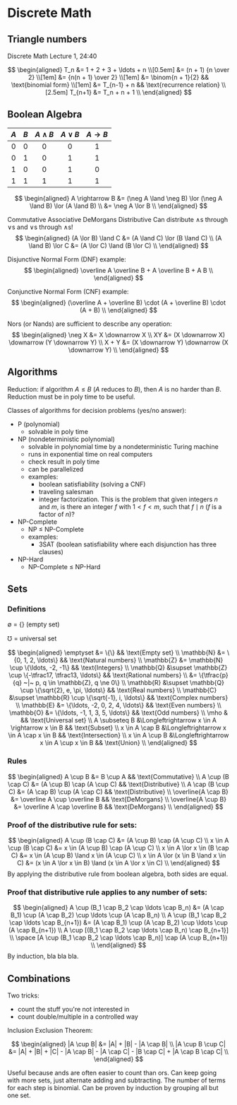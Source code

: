 # Discrete Math

## Triangle numbers
Discrete Math Lecture 1, 24:40

$$
\begin{aligned}
  T_n &= 1 + 2 + 3 + \ldots + n \\[0.5em]
  &= (n + 1) {n \over 2} \\[1em]
  &= {n(n + 1) \over 2} \\[1em]
  &= \binom{n + 1}{2} && \text{binomial form} \\[1em]
  &= T_{n-1} + n && \text{recurrence relation} \\[2.5em]
  T_{n+1} &= T_n + n + 1 \\
\end{aligned}
$$

## Boolean Algebra

|  $A$  |  $B$  | $A \land B$ | $A \lor B$ | $A \rightarrow B$ |
| :---: | :---: | :---------: | :--------: | :---------------: |
|   0   |   0   |      0      |     0      |         1         |
|   0   |   1   |      0      |     1      |         1         |
|   1   |   0   |      0      |     1      |         0         |
|   1   |   1   |      1      |     1      |         1         |

$$
\begin{aligned}
  A \rightarrow B &= (\neg A \land \neg B) \lor (\neg A \land B) \lor (A \land B) \\
  &= \neg A \lor B \\
\end{aligned}
$$

Commutative
Associative
DeMorgans
Distributive
Can distribute $\land$s through $\lor$s and $\lor$s through $\land$s!
$$
\begin{aligned}
  (A \lor B) \land C &= (A \land C) \lor (B \land C) \\
  (A \land B) \lor C &= (A \lor C) \land (B \lor C) \\
\end{aligned}
$$

Disjunctive Normal Form (DNF) example:
$$
\begin{aligned}
  \overline A \overline B + A \overline B + A B \\
\end{aligned}
$$

Conjunctive Normal Form (CNF) example:
$$
\begin{aligned}
  (\overline A + \overline B) \cdot (A + \overline B) \cdot (A + B) \\
\end{aligned}
$$

Nors (or Nands) are sufficient to describe any operation:
$$
\begin{aligned}
  \neg X &= X \downarrow X \\
  XY &= (X \downarrow X) \downarrow (Y \downarrow Y) \\
  X + Y &= (X \downarrow Y) \downarrow (X \downarrow Y) \\
\end{aligned}
$$

## Algorithms

Reduction: if algorithm $A \le B$ ($A$ reduces to $B$), then $A$ is no harder than $B$. Reduction must be in poly time to be useful.

Classes of algorithms for decision problems (yes/no answer):

  - P (polynomial)
    - solvable in poly time
  - NP (nondeterministic polynomial)
    - solvable in polynomial time by a nondeterministic Turing machine
    - runs in exponential time on real computers
    - check result in poly time
    - can be parallelized
    - examples:
      - boolean satisfiability (solving a CNF)
      - traveling salesman
      - integer factorization. This is the problem that given integers $n$ and $m$, is there an integer $f$ with $1 < f < m$, such that $f \mid n$ ($f$ is a factor of $n$)?
  - NP-Complete
    - NP $\le$ NP-Complete
    - examples:
      - 3SAT (boolean satisfiability where each disjunction has three clauses)
  - NP-Hard
    - NP-Complete $\le$ NP-Hard

## Sets

### Definitions

$\emptyset$ = $\{ \}$ (empty set)

$\mho$ = universal set

$$
\begin{aligned}
  \emptyset  &=                       \{\}                                    && \text{Empty set} \\
  \mathbb{N} &=                       \{0, 1, 2, \ldots\}                     && \text{Natural numbers} \\
  \mathbb{Z} &=       \mathbb{N} \cup \{\ldots, -2, -1\}                      && \text{Integers} \\
  \mathbb{Q} &\supset \mathbb{Z} \cup \{-\tfrac17, \tfrac13, \ldots\}         && \text{Rational numbers} \\
             &=                       \{\tfrac{p}{q} ~|~ p, q \in \mathbb{Z}, q \ne 0\} \\
  \mathbb{R} &\supset \mathbb{Q} \cup \{\sqrt{2}, e, \pi, \ldots\}            && \text{Real numbers} \\
  \mathbb{C} &\supset \mathbb{R} \cup \{\sqrt{-1}, i, \ldots\}                && \text{Complex numbers} \\
  \mathbb{E} &=                       \{\ldots, -2, 0, 2, 4, \ldots\}         && \text{Even numbers} \\
  \mathbb{O} &=                       \{\ldots, -1, 1, 3, 5, \ldots\}         && \text{Odd numbers} \\
  \mho       &                                                                && \text{Universal set} \\
  A \subseteq  B &\Longleftrightarrow x \in A \rightarrow x \in B && \text{Subset} \\
  x \in A \cap B &\Longleftrightarrow x \in A \cap x \in B        && \text{Intersection} \\
  x \in A \cup B &\Longleftrightarrow x \in A \cup x \in B        && \text{Union} \\
\end{aligned}
$$

### Rules

$$
\begin{aligned}
  A \cup B &= B \cup A && \text{Commutative} \\
  A \cup (B \cap C) &= (A \cup B) \cap (A \cup C) && \text{Distributive} \\
  A \cap (B \cup C) &= (A \cap B) \cup (A \cap C) && \text{Distributive} \\
  \overline{A \cap B} &= \overline A \cup \overline B && \text{DeMorgans} \\
  \overline{A \cup B} &= \overline A \cap \overline B && \text{DeMorgans} \\
\end{aligned}
$$

### Proof of the distributive rule for sets:
$$
\begin{aligned}
  A \cup (B \cap C) &= (A \cup B) \cap (A \cup C) \\
  x \in A \cup (B \cap C) &= x \in (A \cup B) \cap (A \cup C) \\
  x \in A \lor x \in (B \cap C) &= x \in (A \cup B) \land x \in (A \cup C) \\
  x \in A \lor (x \in B \land x \in C) &= (x \in A \lor x \in B) \land (x \in A \lor x \in C) \\
\end{aligned}
$$
By applying the distributive rule from boolean algebra, both sides are equal.

### Proof that distributive rule applies to any number of sets:
$$
\begin{aligned}
  A \cup (B_1 \cap B_2 \cap \ldots \cap B_n) &= (A \cap B_1) \cup (A \cap B_2) \cup \ldots \cup (A \cap B_n) \\
  A \cup (B_1 \cap B_2 \cap \ldots \cap B_{n+1}) &= (A \cap B_1) \cup (A \cap B_2) \cup \ldots \cup (A \cap B_{n+1}) \\
  A \cup [(B_1 \cap B_2 \cap \ldots \cap B_n) \cap B_{n+1}] \\
  \space [A \cup (B_1 \cap B_2 \cap \ldots \cap B_n)] \cap (A \cup B_{n+1}) \\
\end{aligned}
$$
By induction, bla bla bla.

## Combinations

Two tricks:

  - count the stuff you're not interested in
  - count double/multiple in a controlled way

Inclusion Exclusion Theorem:

$$
\begin{aligned}
  |A \cup B| &= |A| + |B| - |A \cap B| \\
  |A \cup B \cup C| &= |A| + |B| + |C| - |A \cap B| - |A \cap C| - |B \cap C| + |A \cap B \cap C| \\
\end{aligned}
$$

Useful because ands are often easier to count than ors.
Can keep going with more sets, just alternate adding and subtracting.
The number of terms for each step is binomial.
Can be proven by induction by grouping all but one set.
